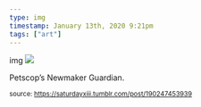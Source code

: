 ```yaml
---
type: img
timestamp: January 13th, 2020 9:21pm
tags: ["art"]
---
```

img
<img src="https://saturdayxiii.github.io/media/190247453939.jpg"/>
                                                                                          
Petscop’s Newmaker Guardian.<br/>
 
                                    
                
                
                
                
                                
<small>source: https://saturdayxiii.tumblr.com/post/190247453939</small>